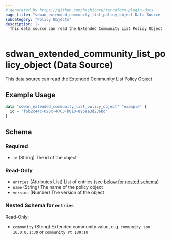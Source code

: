 ```yaml
---
# generated by https://github.com/hashicorp/terraform-plugin-docs
page_title: "sdwan_extended_community_list_policy_object Data Source - terraform-provider-sdwan"
subcategory: "Policy Objects"
description: |-
  This data source can read the Extended Community List Policy Object .
---
```


# sdwan_extended_community_list_policy_object (Data Source)

This data source can read the Extended Community List Policy Object .

## Example Usage

```terraform
data "sdwan_extended_community_list_policy_object" "example" {
  id = "f6b2c44c-693c-4763-b010-895aa3d236bd"
}
```

<!-- schema generated by tfplugindocs -->
## Schema

### Required

- `id` (String) The id of the object

### Read-Only

- `entries` (Attributes List) List of entries (see [below for nested schema](#nestedatt--entries))
- `name` (String) The name of the policy object
- `version` (Number) The version of the object

<a id="nestedatt--entries"></a>
### Nested Schema for `entries`

Read-Only:

- `community` (String) Extended community value, e.g. `community soo 10.0.0.1:30` or `community rt 100:10`
